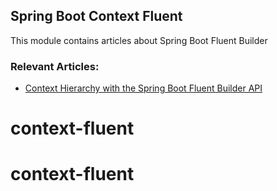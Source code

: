 ## Spring Boot Context Fluent

This module contains articles about Spring Boot Fluent Builder

### Relevant Articles:

- [Context Hierarchy with the Spring Boot Fluent Builder API](https://www.baeldung.com/spring-boot-context-hierarchy)
# context-fluent
# context-fluent
